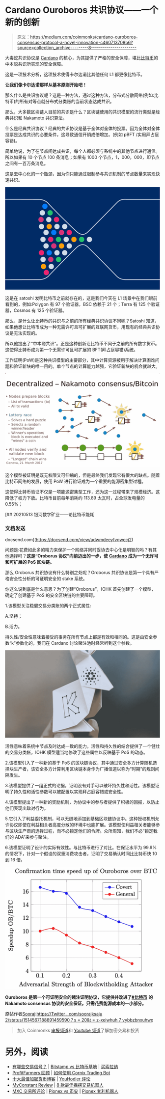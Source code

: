 # Cardano Ouroboros 共识协议——一个新的创新

> 原文：<https://medium.com/coinmonks/cardano-ouroboros-consensus-protocol-a-novel-innovation-c460713708b6?source=collection_archive---------8----------------------->

大毒蛇共识协议是 [Cardano](https://twitter.com/hashtag/Cardano?src=hashtag_click) 的核心，为其提供了严格的安全保障，堪比[比特币](https://twitter.com/hashtag/Bitcoin?src=hashtag_click)的中本聪共识所实现的安全保障。

这是一项技术分析，这项技术使得卡尔达诺比其他任何 L1 都更像比特币。

**让我们像卡尔达诺那样从基本原则开始吧！**

那么什么是共识协议呢？这是一种方法，通过这种方法，分布式分散网络(例如:比特币)的所有对等点就分布式分类账的当前状态达成共识。

那么，大多数区块链人目前的共识是什么？区块链使用的共识模型的流行类型是经典共识和 Nakamoto 共识算法。

什么是经典共识协议？经典的共识协议是基于全体对全体的投票。因为全体对全体投票是达成共识的必要条件，这导致通信开销成倍增加。(例如 pBFT /实用拜占庭容错)。

简单地说，为了在节点间达成共识，每个人都必须与系统中的其他节点进行通信。所以如果有 10 个节点 100 条消息；如果有 1000 个节点，1，000，000，即节点之间有一百万条消息。

这是去中心化的一个瓶颈，因为你只能通过限制参与共识机制的节点数量来实现快速共识。

![](img/ed84bb1d105cd02f0923f373b4fb7147.png)

这是在 satoshi 发明比特币之前就存在的，这是我们今天在 L1 场景中在我们眼前看到的，例如:Polygon 有 97 个验证器，BSC 依赖于 21 个；Terra 有 125 个验证器，Cosmos 有 125 个验证器。

那么，是什么让比特币的共识与之前的所有经典共识协议不同呢？Satoshi 知道，如果他想让比特币成为一种无需许可且可扩展的互联网货币，用现有的经典共识协议是无法实现的。

所以他提出了“中本聪共识”。正是这种创新让比特币不同于之前的所有数字货币。这使得比特币成为第一个无需许可且可扩展的 BFT(拜占庭容错)系统。

工作证明(PoW)是这种共识模型的主要部分，其中计算资源被用于解决计算困难问题和验证新块的唯一目的。单个节点的计算能力越强，它验证新块的机会就越大。

![](img/91700efa9f5740a7d6ba6ed948573df4.png)

这个模型被证明是既无权限又可伸缩的，但是最终我们发现它有很大的缺点。随着比特币网络的发展，使用 PoW 进行验证成为一个重要的能源密集型过程。

这使得比特币验证不仅是一项能源密集型工作，还为这一过程带来了规模经济。这降低了权力下放。比特币目前每年消耗约 113.89 太瓦时，占全球发电量的 0.55%；

[](https://docsend.com/view/adwmdeeyfvqwecj2) [## 20210513 银河数字矿业——论比特币能耗

### 文档发送

docsend.com](https://docsend.com/view/adwmdeeyfvqwecj2) 

问题是:花费如此多的精力来保护一个网络并同时妥协去中心化是明智的吗？有其他选择吗？**这是“Oroborus 协议”向前迈出的一步，使** [**Cardano**](https://twitter.com/hashtag/Cardano?src=hashtag_click) **成为一个无许可和可扩展的 PoS 区块链。**

那么 Oroborus 共识协议有什么特别之处呢？Oroborus 共识协议是第一个具有严格安全性分析的可证明安全的 stake 系统。

你这么说到底是什么意思？为了创建“Oroborus”，IOHK 首先创建了一个模型，确定了创建基于 PoS 的安全区块链的主要障碍。

1.该模型关注稳健交易分类账的两个正式属性:

A.坚持；

B.活力。

持久性/安全性意味着接受的事务在所有节点上都是有效和相同的。这是由安全参数“k”参数化的，我们在 Cardano 讨论赌注池时经常听到这个参数。

![](img/d0b089d670186bed87fb486d5e765e52.png)

活性意味着系统中节点及时达成一致的能力。活性和持久性的结合提供了一个健壮的交易分类帐，IOHK 模型适当地修改了这些属性以反映基于 PoS 的动态。

2.该模型引入了一种新的基于 PoS 的区块链协议，其中通过安全多方计算随机选择块生产者，该安全多方计算利用区块链本身作为广播信道以称为“时期”的规则间隔发生。

3.该模型提供了一组正式的论据，证明没有对手可以破坏持久性和活性。该模型证明了持久性和活性参数可以被配置以实现拜占庭容错或安全性。

4.该模型提出了一种新的奖励机制，为协议中的参与者提供了积极的回报，以防止他们表现出敌对行为。

5.它引入了利益委托机制，可以无缝地添加到基础区块链协议中。这种授权机制允许协议即使在利益相关者高度分散的环境中也能扩展。该模型使利益相关者能够参与区块生产商的选择过程，而不必锁定他们的令牌。众所周知，我们不必“锁定我们的 ADA”来参与赌注。

6.该模型证明了设计的实际有效性。与比特币进行了对比。在保证水平为 99.9%的情况下，针对一个假设的双重消费攻击者，证明了交易确认时间比比特币快 10 到 16 倍。

![](img/09ab186398af85c222e2cf9e44b78769.png)

**Ouroboros 是第一个可证明安全的赌注证明协议，它提供并改进了**[**#比特币**](https://twitter.com/hashtag/Bitcoin?src=hashtag_click) **的 Nakamoto consensus 协议的安全保证。只需花费能源成本的一小部分。**

原帖作者[Sooraj](https://twitter.com/Soorajksaju2):[https://Twitter . com/soorajksaju 2/status/1514567188891459590？s = 20&t = z-xeiwhuh 7 vybbzbnxuhwq](https://twitter.com/Soorajksaju2/status/1514567188891459590?s=20&t=z-xEiwHUH7vybbZbNxuHWQ)

> 加入 Coinmonks [电报频道](https://t.me/coincodecap)和 [Youtube 频道](https://www.youtube.com/c/coinmonks/videos)了解加密交易和投资

# 另外，阅读

*   [有哪些交易信号？](https://coincodecap.com/trading-signal) | [Bitstamp vs 比特币基地](https://coincodecap.com/bitstamp-coinbase) | [买索拉纳](https://coincodecap.com/buy-solana)
*   [ProfitFarmers 回顾](https://coincodecap.com/profitfarmers-review) | [如何使用 Cornix Trading Bot](https://coincodecap.com/cornix-trading-bot)
*   [十大最佳加密货币博客](https://coincodecap.com/best-cryptocurrency-blogs) | [YouHodler 评论](https://coincodecap.com/youhodler-review)
*   [MyConstant Review](https://coincodecap.com/myconstant-review) | [8 款最佳摇摆交易机器人](https://coincodecap.com/best-swing-trading-bots)
*   [MXC 交易所评论](/coinmonks/mxc-exchange-review-3af0ec1cba8c) | [Pionex vs 币安](https://coincodecap.com/pionex-vs-binance) | [Pionex 套利机器人](https://coincodecap.com/pionex-arbitrage-bot)